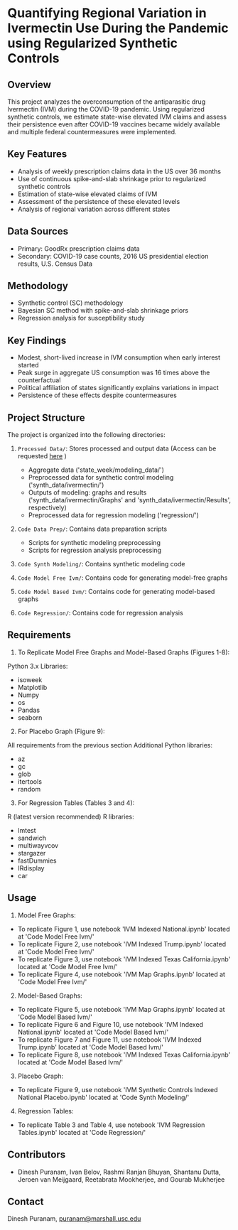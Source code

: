 # Quantifying Regional Variation in Ivermectin Use During the Pandemic using Regularized Synthetic Controls

## Overview
This project analyzes the overconsumption of the antiparasitic drug Ivermectin (IVM) during the COVID-19 pandemic. Using regularized synthetic controls, we estimate state-wise elevated IVM claims and assess their persistence even after COVID-19 vaccines became widely available and multiple federal countermeasures were implemented.

## Key Features
- Analysis of weekly prescription claims data in the US over 36 months
- Use of continuous spike-and-slab shrinkage prior to regularized synthetic controls
- Estimation of state-wise elevated claims of IVM 
- Assessment of the persistence of these elevated levels 
- Analysis of regional variation across different states

## Data Sources
- Primary: GoodRx prescription claims data
- Secondary: COVID-19 case counts, 2016 US presidential election results, U.S. Census Data

## Methodology
- Synthetic control (SC) methodology
- Bayesian SC method with spike-and-slab shrinkage priors
- Regression analysis for susceptibility study

## Key Findings
- Modest, short-lived increase in IVM consumption when early interest started
- Peak surge in aggregate US consumption was 16 times above the counterfactual
- Political affiliation of states significantly explains variations in impact
- Persistence of these effects despite countermeasures

## Project Structure
The project is organized into the following directories:





1. `Processed Data/`: Stores processed and output data (Access can be requested [here](https://www.dropbox.com/scl/fo/xpm82btzeucyvpzp0wnza/AOGuFzMf401Nbkgv2kWHiEo?rlkey=7dotyoromnf706lmw393xpmfq&st=3uh65oud&dl=0]) )
   - Aggregate data ('state_week/modeling_data/')
   - Preprocessed data for synthetic control modeling ('synth_data/ivermectin/')
   - Outputs of modeling: graphs and results ('synth_data/ivermectin/Graphs' and 'synth_data/ivermectin/Results', respectively)
   - Preprocessed data for regression modeling ('regression/')

2. `Code Data Prep/`: Contains data preparation scripts
   - Scripts for synthetic modeling preprocessing
   - Scripts for regression analysis preprocessing

3. `Code Synth Modeling/`: Contains synthetic modeling code

4. `Code Model Free Ivm/`: Contains code for generating model-free graphs

5. `Code Model Based Ivm/`: Contains code for generating model-based graphs

6. `Code Regression/`: Contains code for regression analysis

## Requirements

1. To Replicate Model Free Graphs and Model-Based Graphs (Figures 1-8):

Python 3.x
Libraries:

- isoweek
- Matplotlib
- Numpy
- os
- Pandas
- seaborn

2. For Placebo Graph (Figure 9):

All requirements from the previous section
Additional Python libraries:

- az
- gc
- glob
- itertools
- random

3. For Regression Tables (Tables 3 and 4):

R (latest version recommended)
R libraries:

- lmtest
- sandwich
- multiwayvcov
- stargazer
- fastDummies
- IRdisplay
- car

## Usage

1. Model Free Graphs:

- To replicate Figure 1, use notebook 'IVM Indexed National.ipynb' located at 'Code Model Free Ivm/'
- To replicate Figure 2, use notebook 'IVM Indexed Trump.ipynb' located at 'Code Model Free Ivm/'
- To replicate Figure 3, use notebook 'IVM Indexed Texas California.ipynb' located at 'Code Model Free Ivm/'
- To replicate Figure 4, use notebook 'IVM Map Graphs.ipynb' located at 'Code Model Free Ivm/'

2. Model-Based Graphs:

- To replicate Figure 5, use notebook 'IVM Map Graphs.ipynb' located at 'Code Model Based Ivm/'
- To replicate Figure 6 and Figure 10, use notebook 'IVM Indexed National.ipynb' located at 'Code Model Based Ivm/'
- To replicate Figure 7 and Figure 11, use notebook 'IVM Indexed Trump.ipynb' located at 'Code Model Based Ivm/'
- To replicate Figure 8, use notebook 'IVM Indexed Texas California.ipynb' located at 'Code Model Based Ivm/'

3. Placebo Graph:

- To replicate Figure 9, use notebook 'IVM Synthetic Controls Indexed National Placebo.ipynb' located at 'Code Synth Modeling/'

4. Regression Tables:

- To replicate Table 3 and Table 4, use notebook 'IVM Regression Tables.ipynb' located at 'Code Regression/'


## Contributors
- Dinesh Puranam, Ivan Belov, Rashmi Ranjan Bhuyan, Shantanu Dutta, Jeroen van Meijgaard, Reetabrata Mookherjee, and Gourab Mukherjee

## Contact
Dinesh Puranam, puranam@marshall.usc.edu
